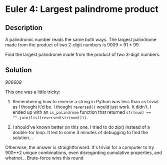 
# Euler 4: Largest palindrome product

## Description
A palindromic number reads the same both ways. The largest palindrome made from the product of two 2-digit numbers is 9009 = 91 * 99.

Find the largest palindrome made from the product of two 3-digit numbers.

## Solution
*906609*

This one was a little tricky:

1. Remembering how to reverse a string in Python was less than as trivial as I thought it'd be. I thought `reversed()` would just work.
It didn't. I ended up with an `is_palindrome` function that returned
`str(num) == "".join(list(reversed(str(num))))`. 

2. I should've known better on this one. I tried to do zip() instead of a double-for loop. It led to
some 3 minutes of debugging to find the solution...

Otherwise, the answer is straightforward. It's trivial for a computer to try 900**2 unique combinations, even disregarding
cumulative properties, and whatnot... Brute-force wins this round
